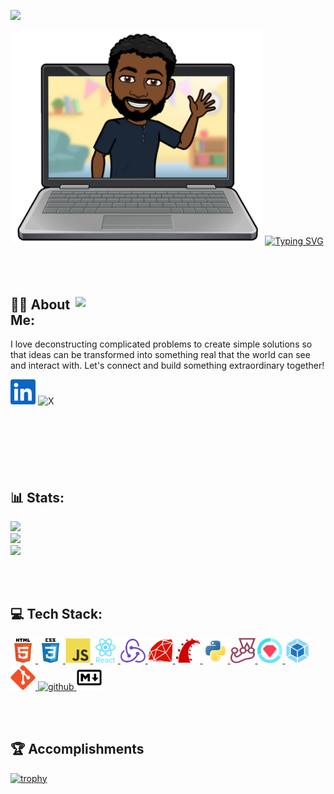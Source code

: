 [![](https://visitcount.itsvg.in/api?id=badger-99&label=Profile%20Views&color=1&icon=5&pretty=true)](https://visitcount.itsvg.in)

<div align="center">
  <img width="400" src="corped-banner-bitmoji.png" alt="bitmoji"/>
  <a href="https://git.io/typing-svg"><img src="https://readme-typing-svg.demolab.com?font=Source+Code+Pro&weight=500&size=22&duration=2500&pause=500&color=08B307&background=066C0200&multiline=true&width=405&height=300&lines=%3E+Hello+there!+%E3%83%BD(%E2%80%A2%E2%80%BF%E2%80%A2)%E3%83%8E;%3E+I'm+Alfred.+(%E2%96%80%CC%BF%C4%B9%CC%AF%E2%96%80%CC%BF+%CC%BF)+;%3E+Front-end+Fixer+%E2%94%8C(%E2%96%80%C4%B9%CC%AF%E2%96%80)%E2%94%90;%3E+Back-end+Builder+%E3%83%BD(%E2%8C%90%E2%96%A0_%E2%96%A0)%E3%83%8E;%3E+Life-long+Learner+(%E2%8C%90%E2%96%A8+%CD%9C++%E2%96%A8)+;%3E+Software+Developer+%E1%95%99(%E2%96%80%CC%BF%C4%B9%CC%AF%E2%96%80%CC%BF+%CC%BF)+%E1%95%97;%3E+(%E0%B8%87+%CD%A0%C2%B0+%CD%9F%D9%84%CD%9C+%CD%A1%C2%B0)%E0%B8%87+.....+coffee!" alt="Typing SVG" /></a>
</div>

<br>
<br>
<br>


<!--
**badger-99/badger-99** is a ✨ _special_ ✨ repository because its `README.md` (this file) appears on your GitHub profile.

Here are some ideas to get you started:

- 🔭 I’m currently working on ...
- 🌱 I’m currently learning ...
- 👯 I’m looking to collaborate on ...
- 🤔 I’m looking for help with ...
- 💬 Ask me about ...
- 📫 How to reach me: ...
- 😄 Pronouns: ...
- ⚡ Fun fact: ...
-->
<div>
  <img align="right" width="400" src="https://media1.giphy.com/media/13HgwGsXF0aiGY/giphy.gif"/>
  <div align="left">
    <h2>👨‍💻 About Me:</h2>
    <p>I love deconstructing complicated problems to create simple solutions so that ideas can be transformed into something real that the world can see and interact with. Let's connect and build something extraordinary together!</p>
    <a src="https://www.linkedin.com/in/https://www.linkedin.com/in/alfredm-7b41a0270/"><img src="linkedin-color.svg" alt="LinkedIn" height='40'/></a>
    <a src="https://twitter.com/https://twitter.com/AlfredMkg"><img src="https://upload.wikimedia.org/wikipedia/commons/c/ce/X_logo_2023.svg" alt="X" height='40'/></a>
  </div>
</div>

<br>
<br>
<br>
<br>
<br>
<br>

## 📊 Stats:

![](https://github-readme-stats.vercel.app/api/top-langs/?username=badger-99&&bg_color=000000&title_color=1600ff&text_color=ffffff&hide_border=true&include_all_commits=false&count_private=true&layout=compact)<br>
![](https://github-readme-stats.vercel.app/api?username=badger-99&bg_color=000000&title_color=1600FF&text_color=ffffff&hide_border=true&include_all_commits=false&count_private=true)<br/>
![](https://github-readme-streak-stats.herokuapp.com/?user=badger-99&theme=transparent&background=000000&stroke=ffffff&fire=1600ff&ring=1600FF&currStreakNum=ffffff&sideNums=ffffff&currStreakLabel=ffffff&sideLabels=ffffff&dates=ffffff&hide_border=true)<br/>


<br>
<br>

## 💻 Tech Stack:
<p align="left"> 
  <a href="https://www.w3.org/html/" target="_blank" rel="noreferrer"> <img src="https://raw.githubusercontent.com/devicons/devicon/master/icons/html5/html5-original-wordmark.svg" alt="html5" width="40" height="40"/> </a>
  <a href="https://www.w3schools.com/css/" target="_blank" rel="noreferrer"> <img src="https://raw.githubusercontent.com/devicons/devicon/master/icons/css3/css3-original-wordmark.svg" alt="css3" width="40" height="40"/> </a>
  <a href="https://developer.mozilla.org/en-US/docs/Web/JavaScript" target="_blank" rel="noreferrer"> <img src="https://raw.githubusercontent.com/devicons/devicon/master/icons/javascript/javascript-original.svg" alt="javascript" width="40" height="40"/> </a>
  <a href="https://reactjs.org/" target="_blank" rel="noreferrer"> <img src="https://raw.githubusercontent.com/devicons/devicon/master/icons/react/react-original-wordmark.svg" alt="react" width="40" height="40"/> </a>
  <a href="https://redux.js.org" target="_blank" rel="noreferrer"> <img src="https://raw.githubusercontent.com/devicons/devicon/master/icons/redux/redux-original.svg" alt="redux" width="40" height="40"/> </a>
  <a href="https://ruby-doc.org/" target="_blank" rel="noreferrer">  <img src="https://raw.githubusercontent.com/devicons/devicon/master/icons/ruby/ruby-plain.svg" alt="ruby" width="40" height="40"/> </a>
  <a href="https://guides.rubyonrails.org/" target="_blank" rel="noreferrer">   <img src="https://raw.githubusercontent.com/devicons/devicon/master/icons/rails/rails-plain.svg" alt="rails" width="40" height="40"/> </a>
  <a href="https://www.python.org" target="_blank" rel="noreferrer"> <img src="https://raw.githubusercontent.com/devicons/devicon/master/icons/python/python-original.svg" alt="python" width="40" height="40"/> </a>
  <a href="https://jestjs.io" target="_blank" rel="noreferrer"> <img src="https://raw.githubusercontent.com/devicons/devicon/master/icons/jest/jest-plain.svg" alt="jest" width="40" height="40"/> </a>
  <a href="https://rspec.info/features/6-0/rspec-rails/" target="_blank" rel="noreferrer"> <img src="https://raw.githubusercontent.com/devicons/devicon/master/icons/rspec/rspec-original.svg" alt="rspec" width="40" height="40"/> </a>
  <a href="https://webpack.js.org/" href="https://webpack.js.org" target="_blank" rel="noreferrer"> <img src="https://raw.githubusercontent.com/devicons/devicon/master/icons/webpack/webpack-original.svg" alt="webpack" width="40" height="40"/> </a>
  <a href="https://git-scm.com/" target="_blank" rel="noreferrer"> <img src="https://raw.githubusercontent.com/devicons/devicon/master/icons/git/git-plain.svg" alt="git" width="40" height="40"/> </a>
  <a href="https://github.com/badger-99" target="_blank" rel="noreferrer"> <img src='https://cdn.jsdelivr.net/npm/simple-icons@3.0.1/icons/github.svg' alt='github' height='40'> </a>
  <a href="https://www.markdownguide.org/" target="_blank" rel="noreferrer"> <img src="https://raw.githubusercontent.com/devicons/devicon/master/icons/markdown/markdown-original.svg" alt="markdown" width="40" height="40"/> </a>
</p>

<br>
<br>

## 🏆 Accomplishments

[![trophy](https://github-profile-trophy.vercel.app/?username=badger-99&theme=onestar)](https://github.com/ryo-ma/github-profile-trophy)
